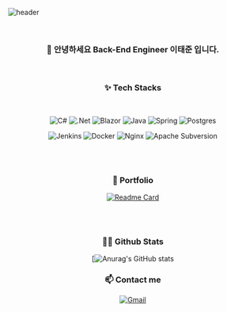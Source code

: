![header](https://capsule-render.vercel.app/api?type=slice&text=Lee&nbsp;Tae&nbsp;Jun&rotate=10&fontSize=40&fontAlign=80&fontAlignY=0&desc=Back-End&nbsp;Engineer&descAlign=80&descAlignY=20&color=gradient&customColorList=0,2,2,5,30)

<br/>

<div align="center">
 <h3>👋 안녕하세요 Back-End Engineer 이태준 입니다.</h2>
</div>
<br/>


<h3 align="center">✨ Tech Stacks</h3>
<br/>
<div align="center">
 
 ![C#](https://img.shields.io/badge/c%23-%23239120.svg?style=for-the-badge&logo=csharp&logoColor=white)
 ![.Net](https://img.shields.io/badge/.NET-5C2D91?style=for-the-badge&logo=.net&logoColor=white)
 ![Blazor](https://img.shields.io/badge/blazor-%235C2D91.svg?style=for-the-badge&logo=blazor&logoColor=white)
 ![Java](https://img.shields.io/badge/java-%23ED8B00.svg?style=for-the-badge&logo=java&logoColor=white)
 ![Spring](https://img.shields.io/badge/spring-%236DB33F.svg?style=for-the-badge&logo=spring&logoColor=white) 
 ![Postgres](https://img.shields.io/badge/postgres-%23316192.svg?style=for-the-badge&logo=postgresql&logoColor=white)

 
 ![Jenkins](https://img.shields.io/badge/jenkins-%232C5263.svg?style=for-the-badge&logo=jenkins&logoColor=white)
 ![Docker](https://img.shields.io/badge/docker-%230db7ed.svg?style=for-the-badge&logo=docker&logoColor=white)
 ![Nginx](https://img.shields.io/badge/nginx-%23009639.svg?style=for-the-badge&logo=nginx&logoColor=white)
 ![Apache Subversion](https://img.shields.io/badge/subversion-%23809CC9.svg?style=for-the-badge&logo=subversion&logoColor=white)
 
</div>

<br/>
<br/>

<h3 align="center">📝 Portfolio</h3>
<div align="center">
 
 [![Readme Card](https://github-readme-stats.vercel.app/api/pin/?username=cborange&repo=MyBoard_Web)](https://github.com/CBorange/MyBoard_Web)
</div>

<br/>
<br/>

<h3 align="center">👩‍💻 Github Stats</h3>
<div align="center">

 [![Anurag's GitHub stats](https://github-readme-stats.vercel.app/api?username=cborange&hide_title=true&show_icons=true&include_all_commits=true&disable_animations=true&theme=vue)
</div>

<h3 align="center">📫 Contact me</h3>
<div align="center">
 
 [![Gmail](https://img.shields.io/badge/Gmail-D14836?style=for-the-badge&logo=gmail&logoColor=white)](mailto:ltjbs2020@gmail.com)
 
</div>

<!--
**CBorange/CBorange** is a ✨ _special_ ✨ repository because its `README.md` (this file) appears on your GitHub profile.

Here are some ideas to get you started:

- 🔭 I’m currently working on ...
- 🌱 I’m currently learning ...
- 👯 I’m looking to collaborate on ...
- 🤔 I’m looking for help with ...
- 💬 Ask me about ...
- 📫 How to reach me: ...
- 😄 Pronouns: ...
- ⚡ Fun fact: ...
-->
